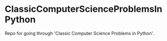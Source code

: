 # ClassicComputerScienceProblemsInPython
Repo for going through 'Classic Computer Science Problems in Python'. 

